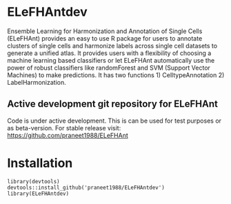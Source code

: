 # ELeFHAntdev
Ensemble Learning for Harmonization and Annotation of Single Cells (ELeFHAnt) provides an easy to use R package for users to annotate clusters of single cells and harmonize labels across single cell datasets to generate a unified atlas. It provides users with a flexibility of choosing a machine learning based classifiers or let ELeFHAnt automatically use the power of robust classifiers like randomForest and SVM (Support Vector Machines) to make predictions. It has two functions 1) CelltypeAnnotation 2) LabelHarmonization.

## Active development git repository for ELeFHAnt
Code is under active development. This is can be used for test purposes or as beta-version. For stable release visit: https://github.com/praneet1988/ELeFHAnt

# Installation
```
library(devtools)
devtools::install_github('praneet1988/ELeFHAntdev')
library(ELeFHAntdev)
```
